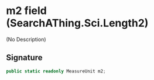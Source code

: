 # m2 field (SearchAThing.Sci.Length2)
(No Description)

## Signature
```csharp
public static readonly MeasureUnit m2;
```
